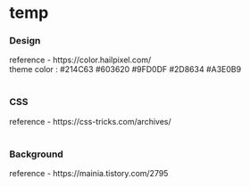 # temp

<h3>Design</h3>
reference - https://color.hailpixel.com/<br>
theme color : #214C63 #603620 #9FD0DF #2D8634 #A3E0B9<br><br>

<h3>CSS</h3>
reference - https://css-tricks.com/archives/ <br><br>


<h3>Background</h3>
reference - https://mainia.tistory.com/2795 <br><br>